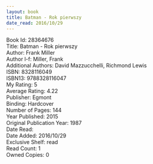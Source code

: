 ```yaml
---
layout: book
title: Batman - Rok pierwszy
date_read: 2016/10/29
---
```


Book Id: 28364676<br />
Title: Batman - Rok pierwszy<br />
Author: Frank Miller<br />
Author l-f: Miller, Frank<br />
Additional Authors: David Mazzucchelli, Richmond Lewis<br />
ISBN: 8328116049<br />
ISBN13: 9788328116047<br />
My Rating: 5<br />
Average Rating: 4.22<br />
Publisher: Egmont<br />
Binding: Hardcover<br />
Number of Pages: 144<br />
Year Published: 2015<br />
Original Publication Year: 1987<br />
Date Read: <br />
Date Added: 2016/10/29<br />
Exclusive Shelf: read<br />
Read Count: 1<br />
Owned Copies: 0<br />

